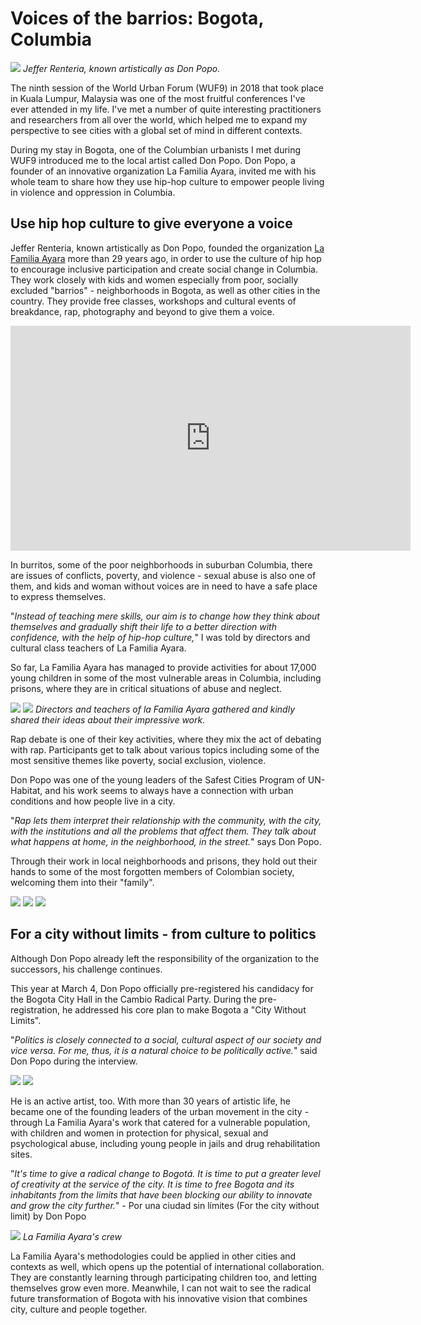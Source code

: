 # Voices of the barrios: Bogota, Columbia

![](Lafamiliaayara11.jpg)
_Jeffer Renteria, known artistically as Don Popo._

The ninth session of the World Urban Forum (WUF9) in 2018 that took place in Kuala Lumpur, Malaysia was one of the most fruitful conferences I've ever attended in my life. I've met a number of quite interesting practitioners and researchers from all over the world, which helped me to expand my perspective to see cities with a global set of mind in different contexts.

During my stay in Bogota, one of the Columbian urbanists I met during WUF9 introduced me to the local artist called Don Popo. Don Popo, a founder of an innovative organization La Familia Ayara, invited me with his whole team to share how they use hip-hop culture to empower people living in violence and oppression in Columbia.

## Use hip hop culture to give everyone a voice

Jeffer Renteria, known artistically as Don Popo, founded the organization [La Familia Ayara](https://ayara.com.co/) more than 29 years ago, in order to use the culture of hip hop to encourage inclusive participation and create social change in Columbia. They work closely with kids and women especially from poor, socially excluded "barrios" - neighborhoods in Bogota, as well as other cities in the country. They provide free classes, workshops and cultural events of breakdance, rap, photography and beyond to give them a voice.

<iframe width="640" height="360" src="https://www.youtube.com/embed/Fp33RbmHjCk?list=PLONG5h-BghjHdTs-MMY7kwxyEkg7xUgLw" frameborder="0" allow="accelerometer; autoplay; encrypted-media; gyroscope; picture-in-picture" allowfullscreen></iframe>

In burritos, some of the poor neighborhoods in suburban Columbia, there are issues of conflicts, poverty, and violence - sexual abuse is also one of them, and kids and woman without voices are in need to have a safe place to express themselves.

"_Instead of teaching mere skills, our aim is to change how they think about themselves and gradually shift their life to a better direction with confidence, with the help of hip-hop culture,_" I was told by directors and cultural class teachers of La Familia Ayara.

So far, La Familia Ayara has managed to provide activities for about 17,000 young children in some of the most vulnerable areas in Columbia, including prisons, where they are in critical situations of abuse and neglect.

![](Lafamiliaayara1.jpg)
![](Lafamiliaayara2.jpg)
_Directors and teachers of la Familia Ayara gathered and kindly shared their ideas about their impressive work._

Rap debate is one of their key activities, where they mix the act of debating with rap. Participants get to talk about various topics including some of the most sensitive themes like poverty, social exclusion, violence.

Don Popo was one of the young leaders of the Safest Cities Program of UN-Habitat, and his work seems to always have a connection with urban conditions and how people live in a city.

"_Rap lets them interpret their relationship with the community, with the city, with the institutions and all the problems that affect them. They talk about what happens at home, in the neighborhood, in the street._" says Don Popo.

Through their work in local neighborhoods and prisons, they hold out their hands to some of the most forgotten members of Colombian society, welcoming them into their "family".

![](Lafamiliaayara4.jpg)
![](Lafamiliaayara5.jpg)
![](Lafamiliaayara6.jpg)

## For a city without limits - from culture to politics

Although Don Popo already left the responsibility of the organization to the successors, his challenge continues.

This year at March 4, Don Popo officially pre-registered his candidacy for the Bogota City Hall in the Cambio Radical Party. During the pre-registration, he addressed his core plan to make Bogota a "City Without Limits".

"_Politics is closely connected to a social, cultural aspect of our society and vice versa. For me, thus, it is a natural choice to be politically active._" said Don Popo during the interview.

![](Lafamiliaayara3.jpg)
![](Lafamiliaayara7.jpg)

He is an active artist, too. With more than 30 years of artistic life, he became one of the founding leaders of the urban movement in the city - through
La Familia Ayara's work that catered for a vulnerable population, with children and women in protection for physical, sexual and psychological abuse, including young people in jails and drug rehabilitation sites.

”_It's time to give a radical change to Bogotá. It is time to put a greater level of creativity at the service of the city. It is time to free Bogota and its inhabitants from the limits that have been blocking our ability to innovate and grow the city further._" - Por una ciudad sin límites (For the city without limit) by Don Popo

![](Lafamiliaayara8.jpg)
_La Familia Ayara's crew_

La Familia Ayara's methodologies could be applied in other cities and contexts as well, which opens up the potential of international collaboration. They are constantly learning through participating children too, and letting themselves grow even more. Meanwhile, I can not wait to see the radical future transformation of Bogota with his innovative vision that combines city, culture and people together.
